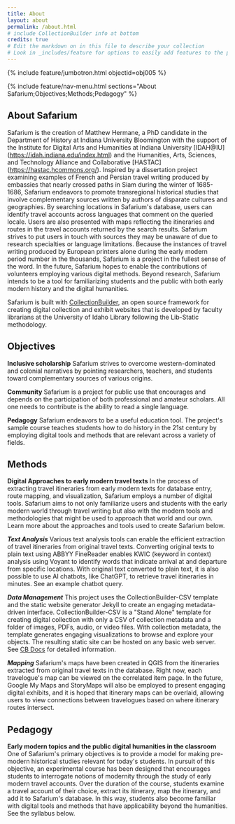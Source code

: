 ```yaml
---
title: About
layout: about
permalink: /about.html
# include CollectionBuilder info at bottom
credits: true
# Edit the markdown on in this file to describe your collection
# Look in _includes/feature for options to easily add features to the page
---
```


{% include feature/jumbotron.html objectid=obj005 %} 

{% include feature/nav-menu.html sections="About Safarium;Objectives;Methods;Pedagogy" %}

## About Safarium

Safarium is the creation of Matthew Hermane, a PhD candidate in the Department of History at Indiana University Bloomington with the support of the Institute for Digital Arts and Humanities at Indiana University [IDAH@IU] (https://idah.indiana.edu/index.html) and the Humanities, Arts, Sciences, and Technology Alliance and Collaborative [HASTAC] (https://hastac.hcommons.org/). Inspired by a dissertation project examining examples of French and Persian travel writing produced by embassies that nearly crossed paths in Siam during the winter of 1685-1686, Safarium endeavors to promote transregional historical studies that involve complementary sources written by authors of disparate cultures and geographies. By searching locations in Safarium's database, users can identify travel accounts across languages that comment on the queried locale. Users are also presented with maps reflecting the itineraries and routes in the travel accounts returned by the search results. Safarium strives to put users in touch with sources they may be unaware of due to research specialties or language limitations. Because the instances of travel writing produced by European printers alone during the early modern period number in the thousands, Safarium is a project in the fullest sense of the word. In the future, Safarium hopes to enable the contributions of volunteers employing various digital methods. Beyond research, Safarium intends to be a tool for familiarizing students and the public with both early modern history and the digital humanities.

Safarium is built with [CollectionBuilder](https://github.com/CollectionBuilder/), an open source framework for creating digital collection and exhibit websites that is developed by faculty librarians at the University of Idaho Library following the Lib-Static methodology.

## Objectives 

**Inclusive scholarship** Safarium strives to overcome western-dominated and colonial narratives by pointing researchers, teachers, and students toward complementary sources of various origins.

**Community** Safarium is a project for public use that encourages and depends on the participation of both professional and amateur scholars. All one needs to contribute is the ability to read a single language. 

**Pedagogy** Safarium endeavors to be a useful education tool. The project's sample course teaches students how to do history in the 21st century by employing digital tools and methods that are relevant across a variety of fields. 

## Methods

**Digital Approaches to early modern travel texts** In the process of extracting travel itineraries from early modern texts for database entry, route mapping, and visualization, Safarium employs a number of digital tools. Safarium aims to not only familiarize users and students with the early modern world through travel writing but also with the modern tools and methodologies that might be used to approach that world and our own. Learn more about the approaches and tools used to create Safarium below.

***Text Analysis*** Various text analysis tools can enable the efficient extraction of travel itineraries from original travel texts. Converting original texts to plain text using ABBYY FineReader enables KWIC (keyword in context) analysis using Voyant to identify words that indicate arrival at and departure from specific locations. With original text converted to plain text, it is also possible to use AI chatbots, like ChatGPT, to retrieve travel itineraries in minutes. See an example chatbot query.

***Data Management*** This project uses the CollectionBuilder-CSV template and the static website generator Jekyll to create an engaging metadata-driven interface. CollectionBuilder-CSV is a "Stand Alone" template for creating digital collection with only a CSV of collection metadata and a folder of images, PDFs, audio, or video files. With collection metadata, the template generates engaging visualizations to browse and explore your objects. The resulting static site can be hosted on any basic web server. See [CB Docs](https://collectionbuilder.github.io/cb-docs/) for detailed information.

***Mapping*** Safarium's maps have been created in QGIS from the itineraries extracted from original travel texts in the database. Right now, each travelogue's map can be viewed on the correlated item page. In the future, Google My Maps and StoryMaps will also be employed to present engaging digital exhibits, and it is hoped that itinerary maps can be overlaid, allowing users to view connections between travelogues based on where itinerary routes intersect.

## Pedagogy

**Early modern topics and the public digital humanities in the classroom** One of Safarium's primary objectives is to provide a model for making pre-modern historical studies relevant for today's students. In pursuit of this objective, an experimental course has been designed that encourages students to interrogate notions of modernity through the study of early modern travel accounts. Over the duration of the course, students examine a travel account of their choice, extract its itinerary, map the itinerary, and add it to Safarium's database. In this way, students also become familiar with digital tools and methods that have applicability beyond the humanities. See the syllabus below.

<!-- IMPORTANT!!! DELETE this comment and the include below when you are finished editing this page for your collection. The include below introduces about page features. They will show up on your collection's about page until you delete it.  -->
